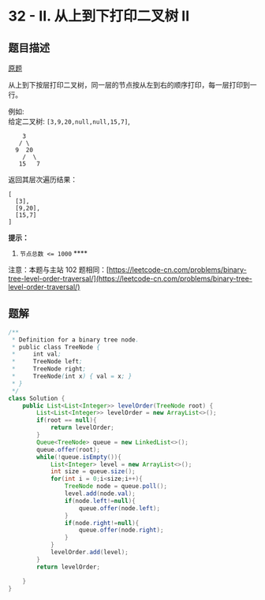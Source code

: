 # 32 - II. 从上到下打印二叉树 II

## 题目描述

[原题](https://leetcode-cn.com/problems/cong-shang-dao-xia-da-yin-er-cha-shu-ii-lcof/)

从上到下按层打印二叉树，同一层的节点按从左到右的顺序打印，每一层打印到一行。

例如:  
给定二叉树: `[3,9,20,null,null,15,7]`,  


```text
    3
   / \
  9  20
    /  \
   15   7
```

返回其层次遍历结果：

```text
[
  [3],
  [9,20],
  [15,7]
]
```

**提示：**

1. `节点总数 <= 1000` ****

注意：本题与主站 102 题相同：[https://leetcode-cn.com/problems/binary-tree-level-order-traversal/](https://leetcode-cn.com/problems/binary-tree-level-order-traversal/)  


## 题解

```java
/**
 * Definition for a binary tree node.
 * public class TreeNode {
 *     int val;
 *     TreeNode left;
 *     TreeNode right;
 *     TreeNode(int x) { val = x; }
 * }
 */
class Solution {
    public List<List<Integer>> levelOrder(TreeNode root) {
        List<List<Integer>> levelOrder = new ArrayList<>();
        if(root == null){
            return levelOrder;
        }
        Queue<TreeNode> queue = new LinkedList<>();
        queue.offer(root);
        while(!queue.isEmpty()){
            List<Integer> level = new ArrayList<>();
            int size = queue.size();
            for(int i = 0;i<size;i++){
                TreeNode node = queue.poll();
                level.add(node.val);
                if(node.left!=null){
                    queue.offer(node.left);
                }
                if(node.right!=null){
                    queue.offer(node.right);
                }
            }
            levelOrder.add(level);
        }
        return levelOrder;

    }
}
```



